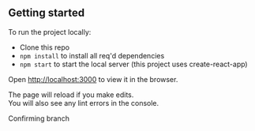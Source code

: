## Getting started

To run the project locally:

- Clone this repo
- `npm install` to install all req'd dependencies
- `npm start` to start the local server (this project uses create-react-app)

Open [http://localhost:3000](http://localhost:3000) to view it in the browser.

The page will reload if you make edits.\
You will also see any lint errors in the console.

Confirming branch
